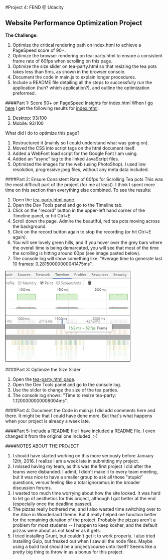 #Project 4: FEND @ Udacity
## Website Performance Optimization Project

**The Challenge:**

1. Optimize the critical rendering path on index.html to achieve a PageSpeed score of 90+.
2. Optimize the browser rendering on tea-party.html to ensure a consistent frame rate of 60fps when scrolling on this page.
3. Optimize the size slider on tea-party.html so that resizing the tea pots takes less than 5ms, as shown in the browser console.
4. Document the code in main.js to explain longer procedures.
5. Include a README file detailing all the steps to successfully run the application (huh? which application?), and outline the optimization preformed.

####Part 1: Score 90+ on PageSpeed Insights for index.html
When I [go here](https://developers.google.com/speed/pagespeed/insights/?url=http%3A%2F%2Fchavahj.github.io%2Fperfmatters%2F&tab=mobile) I get the following results for [index.html](http://chavahj.github.io/perfmatters/):

1. Desktop: 93/100
2. Mobile: 93/100

What did I do to optimize this page?

1. Restructured it (mainly so I could understand what was going on).
2. Moved the CSS into script tags on the html document itself.
3. Added a WebFont load script for the Google Font I am using.
4. Added an "async" tag to the linked JavaScript files.
5. Optimized the images for the web (using PhotoShop). I used low resolution, progressive jpeg files, without any meta data included.

####Part 2: Ensure Consistent Rate of 60fps for Scrolling Tea pots
This was the most difficult part of the project (for me at least). I think I spent more time on this section than everything else combined. To see the results:

1. Open the [tea-party.html page](http://chavahj.github.io/perfmatters/tea-party.html).
2. Open the Dev Tools panel and go to the Timeline tab.
3. Click on the "record" button in the upper-left hand corner of the Timeline panel, or hit Ctrl+E.
4. Scroll down the page. Admire the beautiful, red tea pots moving across the background.
5. Click on the record button again to stop the recording (or hit Ctrl+E again).
6. You will see lovely green hills, and if you hover over the grey bars where the overall time is being demarcated, you will see that most of the time the scrolling is hitting around 60ps (see image pasted below).
7. The console log will show something like: "Average time to generate last 10 frames: 0.28150000000041475ms".

![alt text](img/62-fps.JPG "Snippet of Google Timeline")

####Part 3: Optimize the Size Slider
1. Open the [tea-party.html page](http://chavahj.github.io/perfmatters/tea-party.html).
2. Open the Dev Tools panel and go to the console log.
3. Use the slider to change the size of the tea parties.
4. The console log shows: "Time to resize tea-party: 1.1200000000008004ms".

####Part 4: Document the Code in main.js
I did add comments here and there. It might be that I could have done more. But that's what happens when your project is already a week late.

####Part 5: Include a README file
I have included a README file. I even changed it from the original one included.  :-)

####NOTES ABOUT THE PROJECT
1. I should have started working on this more seriously before January 12th, 2016. I realize I am a week late in submitting my project.
2. I missed having my team, as this was the first project I did after the teams were disbanded. I admit, I didn't make it to every team meeting, but it was nice to have a smaller group to ask all those "stupid" questions, versus feeling like a total ignoramus in the broader discussion forums.
3. I wasted too much time worrying about how the site looked. It was hard to let go of aesthetics for this project, although I got better at the end (especially once the deadline passed).
4. The pizzas really bothered me, and I also wasted time switching over to the Alice in Wonderland theme. But it really helped me function better for the remaining duration of the project. Probably the pizzas aren't a problem for most students -- I happen to keep kosher, and the default pizzas were about as not kosher as it gets.
5. I tried installing Grunt, but couldn't get it to work properly. I also tried installing Gulp, but freaked out when I saw all the node files. Maybe using a build tool should be a project/course unto itself? Seems like a pretty big thing to throw in as a bonus for this project.
